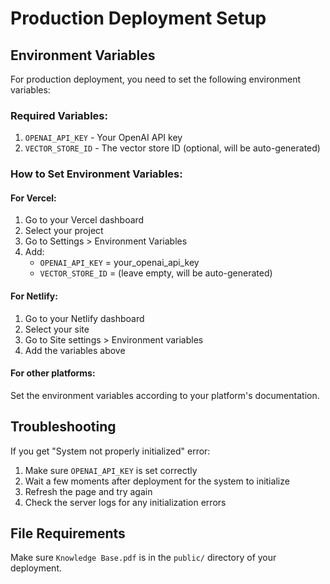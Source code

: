 # Production Deployment Setup

## Environment Variables

For production deployment, you need to set the following environment variables:

### Required Variables:
1. `OPENAI_API_KEY` - Your OpenAI API key
2. `VECTOR_STORE_ID` - The vector store ID (optional, will be auto-generated)

### How to Set Environment Variables:

#### For Vercel:
1. Go to your Vercel dashboard
2. Select your project
3. Go to Settings > Environment Variables
4. Add:
   - `OPENAI_API_KEY` = your_openai_api_key
   - `VECTOR_STORE_ID` = (leave empty, will be auto-generated)

#### For Netlify:
1. Go to your Netlify dashboard
2. Select your site
3. Go to Site settings > Environment variables
4. Add the variables above

#### For other platforms:
Set the environment variables according to your platform's documentation.

## Troubleshooting

If you get "System not properly initialized" error:

1. Make sure `OPENAI_API_KEY` is set correctly
2. Wait a few moments after deployment for the system to initialize
3. Refresh the page and try again
4. Check the server logs for any initialization errors

## File Requirements

Make sure `Knowledge Base.pdf` is in the `public/` directory of your deployment.
